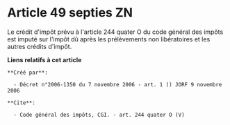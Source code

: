 # Article 49 septies ZN

Le crédit d'impôt prévu à l'article 244 quater O du code général des impôts est imputé sur l'impôt dû après les prélèvements
non libératoires et les autres crédits d'impôt.

**Liens relatifs à cet article**

	**Créé par**:

	  - Décret n°2006-1350 du 7 novembre 2006 - art. 1 () JORF 9 novembre 2006

	**Cite**:

	  - Code général des impôts, CGI. - art. 244 quater O (V)
